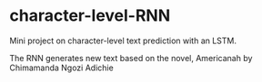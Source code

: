 # character-level-RNN

Mini project on character-level text prediction with an LSTM. 

The RNN generates new text based on the novel, Americanah by Chimamanda Ngozi Adichie 

